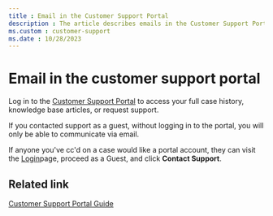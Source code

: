 ```yaml
---
title : Email in the Customer Support Portal
description : The article describes emails in the Customer Support Portal.
ms.custom : customer-support
ms.date : 10/28/2023
---
```


# Email in the customer support portal

Log in to the [Customer Support Portal](https://help.xandr.com) to access your full case history, knowledge base
articles, or request support.

If you contacted support as a guest, without logging in to the portal, you will only be able to communicate via email.

If anyone you've cc'd on a case would like a portal account, they can visit the [Login](https://help.xandr.com)page, proceed as a Guest, and click **Contact Support**.

## Related link

[Customer Support Portal Guide](xcs-customer-support-portal-guide.md)
